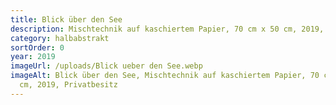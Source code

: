 ```yaml
---
title: Blick über den See
description: Mischtechnik auf kaschiertem Papier, 70 cm x 50 cm, 2019, Privatbesitz
category: halbabstrakt
sortOrder: 0
year: 2019
imageUrl: /uploads/Blick ueber den See.webp
imageAlt: Blick über den See, Mischtechnik auf kaschiertem Papier, 70 cm x 50
  cm, 2019, Privatbesitz
---
```


